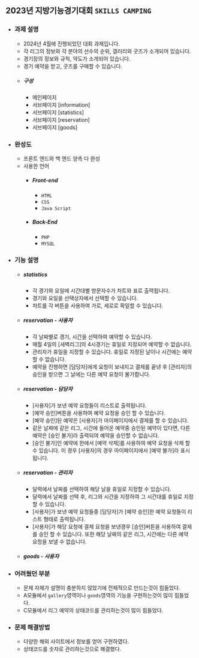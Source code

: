## 2023년 지방기능경기대회 `SKILLS CAMPING`
  + ### 과제 설명
    + 2024년 4월에 진행되었던 대회 과제입니다.
    + 각 리그의 정보와 각 분야의 선수의 순위, 갤러리와 굿즈가 소개되어 있습니다.
    + 경기장의 정보와 규칙, 약도가 소개되어 있습니다.
    + 경기 예약을 받고, 굿즈를 구매할 수 있습니다.
    + ##### 구성
      + 메인페이지
      + 서브페이지 [information]
      + 서브페이지 [statistics]
      + 서브페이지 [reservation]
      + 서브페이지 [goods]
  + ### 완성도
    + 프론트 엔드와 백 엔드 양측 다 완성
    + 사용한 언어
      + ##### Front-end
        + `HTML`
        + `CSS`
        + `Java Script`
      + ##### Back-End
        + `PHP`
        + `MYSQL`
  + ### 기능 설명
    + ##### statistics
      + 각 경기와 요일에 시간대별 방문자수가 차트와 표로 출력됩니다.
      + 경기와 요일을 선택상자에서 선택할 수 있습니다.
      + 차트를 각 버튼을 사용하여 가로, 세로로 확일할 수 있습니다.
    + ##### reservation - 사용자
      + 각 날짜별로 경기, 시간을 선택하여 예약할 수 있습니다.
      + 매월 4일의 [새벽리그]의 4시경기는 휴일로 지정되어 예약할 수 없습니다.
      + 관리자가 휴일을 지정할 수 있습니다. 휴일로 지정된 날이나 시간에는 예약할 수 없습니다.
      + 예약을 진행하면 [담당자]에게 요청이 보내지고 결제를 끝낸 후 [관리자]의 승인을 받으면 그 날에는 다른 예약 요청이 불가합니다.
    + ##### reservation - 담당자
      + [사용자]가 보낸 예약 요청들이 리스트로 출력됩니다.
      + [예약 승인]버튼을 사용하여 예약 요청을 승인 할 수 있습니다.
      + [예약 승인]된 예약은 [사용자]가 마이페이지에서 결제를 할 수 있습니다.
      + 같은 날짜에 같은 리그, 시간에 들어온 예약중 승인된 예약이 있다면, 다른 예약은 [승인 불가]라 출력되여 예약을 승인할 수 없습니다.
      + [승인 불가]인 예약에 한에서 [예약 삭제]를 사용하여 예약 요청을 삭제 할 수 있습니다. 이 경우 [사용자]의 경우 마이페이지에서 [예약 불가]라 표시됩니다.
    + ##### reservation - 관리자
      + 달력에서 날짜를 선택하여 해당 날을 휴일로 지정할 수 있습니다.
      + 달력에서 날짜를 선택 후, 리그와 시간을 지정하여 그 시간대를 휴일로 지정할 수 있습니다.
      + [사용자]가 보낸 예약 요청들중 [담당자]가 [예약 승인]한 예약 요청들이 리스트 형태로 출력됩니다.
      + [사용자]가 해당 요청에 결제 요청을 보낸경우 [승인]버튼을 사용하여 결제를 승인 할 수 있습니다. 또한 해당 날짜의 같은 리그, 시간에는 다른 예약 요청을 보낼 수 없습니다.
    + ##### goods - 사용자
  + ### 어려웠던 부분
    + 문제 자체가 설명이 충분하지 않았기에 전체적으로 만드는것이 힘들었다.
    + A모듈에서 `gallery`영역이나 `goods`영역의 기능을 구현하는것이 많이 힘들었다.
    + C모듈에서 리그 예약의 상태코드를 관리하는것이 많이 힘들었다.
  + ### 문제 해결방법
    + 다양한 해외 사이트에서 정보를 얻어 구현하였다.
    + 상태코드를 숫자로 관리하는것으로 해결했다.